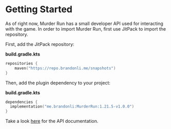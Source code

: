 # Getting Started

As of right now, Murder Run has a small developer API used for interacting with the game. In order to import Murder Run, 
first use JitPack to import the repository.

First, add the JitPack repository:

**build.gradle.kts**
```kotlin
repositories {
    maven("https://repo.brandonli.me/snapshots")
}
```

Then, add the plugin dependency to your project:

**build.gradle.kts**
```kotlin
dependencies { 
  implementation("me.brandonli:MurderRun:1.21.5-v1.0.0")
}
```

Take a look [here](api.md) for the API documentation.